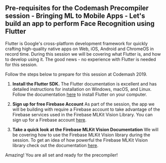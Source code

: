 ## Pre-requisites for the Codemash Precompiler session - Bringing ML to Mobile Apps - Let's build an app to perform Face Recognition using Flutter

Flutter is Google's cross-platform development framework for quickly crafting high-quality native apps on Web, iOS, Android and ChromeOS in record time. During this session we will be covering what Flutter is, and how to develop using it. The good news - no experience with Flutter is needed for this session. 
 
Follow the steps below to prepare for this session at Codemash 2019.

1. **Install the Flutter SDK.** 
The Flutter documentation is excellent and has detailed instructions for installation on Windows, macOS, and Linux. Follow the documentation [here](https://flutter.dev/docs/get-started/install) to install Flutter on your computer.  

2. **Sign up for free Firebase Account**
As part of the session, the app we will be building with require a Firebase account to take advantage of the Firebase services used in the Firebase MLKit Vision Library. You can sign up for a Firebase account [here](https://firebase.google.com/).

2. **Take a quick look at the Firebase MLKit Vision Documentation**
We will be covering how to use the Firebase MLKit Vision library during the session. To get an idea of how powerful the Firebase MLKit Vision library check out the documentation [here](https://firebase.google.com/docs/ml-kit).

Amazing! You are all set and ready for the precompiler!
